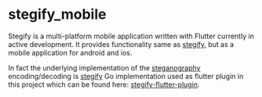 # stegify_mobile

Stegify is a multi-platform mobile application written with Flutter currently in active development.
It provides functionality same as [stegify](https://github.com/DimitarPetrov/stegify), but as a mobile application for
android and ios.

In fact the underlying implementation of the [steganography](https://en.wikipedia.org/wiki/steganography) encoding/decoding is [stegify](https://github.com/DimitarPetrov/stegify)
Go implementation used as flutter plugin in this project which can be found here: [stegify-flutter-plugin](https://github.com/DimitarPetrov/stegify-flutter-plugin).
